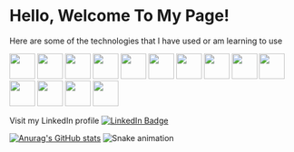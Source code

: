 
 
       
# Hello, Welcome To My Page!


 Here are some of the technologies that I have used or am learning to use
<p>
            <img src="https://cdn.jsdelivr.net/gh/devicons/devicon/icons/java/java-original.svg" width="45" height="45"/> 
            <img src="https://cdn.jsdelivr.net/gh/devicons/devicon/icons/javascript/javascript-original.svg" width="45" height="45"/>
            <img src="https://cdn.jsdelivr.net/gh/devicons/devicon/icons/mysql/mysql-original.svg" width="45" height="45" />
            <img src="https://cdn.jsdelivr.net/gh/devicons/devicon/icons/bootstrap/bootstrap-original.svg" width="45" height="45"  />          
            <img src="https://cdn.jsdelivr.net/gh/devicons/devicon/icons/codepen/codepen-plain.svg" width="45" height="45" />          
            <img src="https://cdn.jsdelivr.net/gh/devicons/devicon/icons/mongodb/mongodb-original.svg" width="45" height="45" />          
            <img src="https://cdn.jsdelivr.net/gh/devicons/devicon/icons/nodejs/nodejs-original-wordmark.svg" width="45" height="45" />
            <img src="https://cdn.jsdelivr.net/gh/devicons/devicon/icons/react/react-original.svg" width="45" height="45" />         
            <img src="https://cdn.jsdelivr.net/gh/devicons/devicon/icons/spring/spring-plain.svg" width="45" height="45"  />        
            <img src="https://cdn.jsdelivr.net/gh/devicons/devicon/icons/ubuntu/ubuntu-plain-wordmark.svg" width="45" height="45"  />
            <img src="https://cdn.jsdelivr.net/gh/devicons/devicon/icons/npm/npm-original-wordmark.svg" width="45" height="45" />       
            <img src="https://cdn.jsdelivr.net/gh/devicons/devicon/icons/handlebars/handlebars-original.svg" width="45" height="45" />         
            <img src="https://cdn.jsdelivr.net/gh/devicons/devicon/icons/angularjs/angularjs-original.svg" width="45" height="45" />
            <img src="https://cdn.jsdelivr.net/gh/devicons/devicon/icons/vscode/vscode-original-wordmark.svg" width="45" height="45"  />          
 </p>         


Visit my LinkedIn profile
[![LinkedIn Badge](https://img.shields.io/badge/LinkedIn-Profile-informational?style=flat&logo=linkedin&logoColor=white&color=0D76A8)](https://www.linkedin.com/in/rebecca-needham-558b93227/)



[![Anurag's GitHub stats](https://github-readme-stats.vercel.app/api?username=rsturn29&show_icons=true&theme=radical)](https://github.com/rsturn29/github-readme-stats)
![Snake animation](https://github.com/rsturn29/rsturn29)
